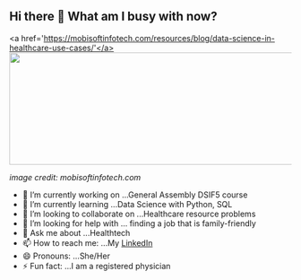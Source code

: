 ## Hi there 👋 What am I busy with now? 

<a href='https://mobisoftinfotech.com/resources/blog/data-science-in-healthcare-use-cases/'</a><img src="https://mobisoftinfotech.com/resources/wp-content/uploads/2019/03/benefits-data-science-healthcare-blog.png" width='1000' height='200'/><figcaption><i>image credit: mobisoftinfotech.com</i></figcaption>

- 🔭 I’m currently working on ...General Assembly DSIF5 course
- 🌱 I’m currently learning ...Data Science with Python, SQL
- 👯 I’m looking to collaborate on ...Healthcare resource problems
- 🤔 I’m looking for help with ... finding a job that is family-friendly
- 💬 Ask me about ...Healthtech
- 📫 How to reach me: ...My [LinkedIn](https://www.linkedin.com/in/yxmauw/)
- 😄 Pronouns: ...She/Her
- ⚡ Fun fact: ...I am a registered physician

